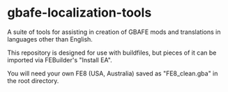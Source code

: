 # gbafe-localization-tools
A suite of tools for assisting in creation of GBAFE mods and translations in languages other than English.

This repository is designed for use with buildfiles, but pieces of it can be imported via FEBuilder's "Install EA".

You will need your own FE8 (USA, Australia) saved as "FE8_clean.gba" in the root directory.
